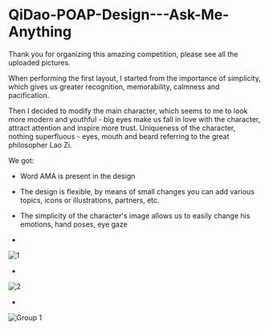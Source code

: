 # QiDao-POAP-Design---Ask-Me-Anything
Thank you for organizing this amazing competition, please see all the uploaded pictures.

When performing the first layout, I started from the importance of simplicity, which gives us greater recognition, memorability, calmness and pacification.

Then I decided to modify the main character, which seems to me to look more modern and youthful - big eyes make us fall in love with the character, attract attention and inspire more trust. Uniqueness of the character, nothing superfluous - eyes, mouth and beard referring to the great philosopher Lao Zi.

We got:
- Word AMA is present in the design 
- The design is flexible, by means of small changes you can add various topics, icons or illustrations, partners, etc. 
- The simplicity of the character's image allows us to easily change his emotions, hand poses, eye gaze

-

![1](https://user-images.githubusercontent.com/58570032/142696950-edc84e32-2246-4a0d-bef8-81da2edb766a.png)


-

![2](https://user-images.githubusercontent.com/58570032/142696961-58d036f7-2e01-4482-bc03-616eb76cb3ac.png)


-

![Group 1](https://user-images.githubusercontent.com/58570032/142696968-653133ac-c2f5-44c3-8299-68ab7df655af.png)


